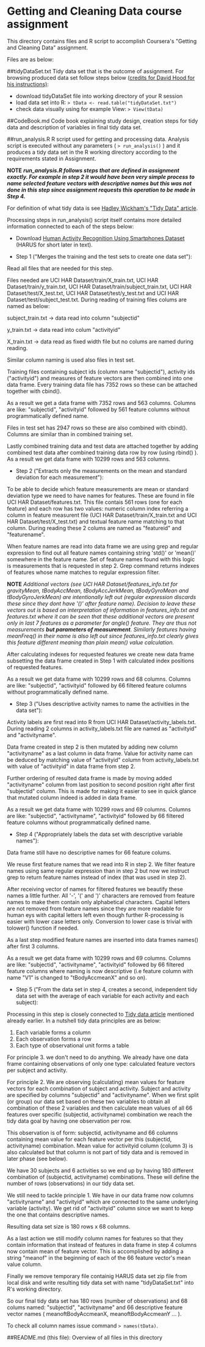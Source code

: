 # Getting and Cleaning Data course assignment

This directory contains files and R script to accomplish Coursera's "Getting and Cleaning Data" assignment. 

Files are as below:

##tidyDataSet.txt 
Tidy data set that is the outcome of assignment. For browsing produced data set follow steps below ([credits for David Hood for his instructions)](https://thoughtfulbloke.wordpress.com/2015/09/09/):
* download tidyDataSet file into working directory of your R session
* load data set into R: 
`> tData <- read.table("tidyDataSet.txt")`
* check data visually using for example View: `> View(tData)`

##CodeBook.md
Code book explaining study design, creation steps for tidy data and description of variables in final tidy data set.

##run_analysis.R 
R script used for getting and processing data. 
Analysis script is executed without any parameters ( `> run_analysis()` ) and it produces a tidy data set in the R working directory according to the requirements stated in Assignment. 

**NOTE** __*run_analysis.R follows steps that are defined in assignment exactly. For example in step 2 it would have been very simple process to name selected feature vectors with descriptive names but this was not done in this step since assignment requests this operation to be made in Step 4.*__

For definition of what tidy data is see [Hadley Wickham's "Tidy Data" article](http://vita.had.co.nz/papers/tidy-data.pdf).  

Processing steps in run_analysis() script itself contains more detailed information connected to each of the steps below:

* Download [Human Activity Recognition Using Smartphones Dataset](https://d396qusza40orc.cloudfront.net/getdata%2Fprojectfiles%2FUCI%20HAR%20Dataset.zip) (HARUS for short later in text).

* Step 1 ("Merges the training and the test sets to create one data set"): 

Read all files that are needed for this step.  

Files needed are UCI HAR Dataset/train/X_train.txt,  UCI HAR Dataset/train/y_train.txt,  UCI HAR Dataset/train/subject_train.txt,  UCI HAR Dataset/test/X_test.txt,  UCI HAR Dataset/test/y_test.txt and UCI HAR Dataset/test/subject_test.txt. During reading of training files colums are named as below:

subject_train.txt -> data read into column "subjectid"

y_train.txt -> data read into colum "activityid"

X_train.txt -> data read as fixed width file but no colums are named during reading.

Similar column naming is used also files in test set.

Training files containing subject ids (column name "subjectid"), activity ids ("activityid") and measures of feature vectors are then combined into one data frame. Every training data file has 7352 rows so these can be attached together with cbind(). 

As a result we get a data frame with 7352 rows and 563 columns. Columns are like: "subjectid", "activityid" followed by 561 feature columns without programmatically defined name.

Files in test set has 2947 rows so these are also combined with cbind(). Columns are similar than in combined training set.

Lastly combined training data and test data are attached together by adding combined test data after combined training data row by row (using rbind() ). As a result we get data frame with 10299 rows and  563 columns.

* Step 2 ("Extracts only the measurements on the mean and standard deviation for each measurement"): 

To be able to decide which feature measurements are mean or standard deviation type we need to have names for features. These are found in file UCI HAR Dataset/features.txt. This file contais 561 rows (one for each feature) and each row has two values: numeric column index referring a column in feature measurent file (UCI HAR Dataset/train/X_train.txt and UCI HAR Dataset/test/X_test.txt) and textual feature name matching to that column. During reading these 2 colums are named as "featureid" and "featurename".

When feature names are read into data frame we are using grep and regular expression to find out all feature names containing string 'std()' or 'mean()' somewhere in the feature name. Set of feature names found with this logic is measurements that is requested in step 2. Grep command returns indexes of features whose name matches to regular expression filter. 

**NOTE** *Additional vectors (see UCI HAR Dataset/features_info.txt for gravityMean, tBodyAccMean, tBodyAccJerkMean, tBodyGyroMean and tBodyGyroJerkMean) are intentionally left out (regular expression discards these since they dont have '()' after feature name). Decision to leave these vectors out is based on interpretation of information in features_info.txt and features.txt where it can be seen that these additional vectors are present only in last 7 features as a parameter for angle() feature. They are thus not measurements __but parameters of measurement__. Similarly features having meanFreq() in their name is also left out since features_info.txt clearly gives this feature different meaning than plain mean() value calculation.*

After calculating indexes for requested features we create new data frame subsetting the data frame created in Step 1 with calculated index positions of requested features.

As a result we get data frame with 10299 rows and 68 columns. Columns are like: "subjectid", "activityid" followed by 66 filtered feature columns without programmatically defined name.

* Step 3 ("Uses descriptive activity names to name the activities in the data set"):

Activity labels are first read into R from UCI HAR Dataset/activity_labels.txt. During reading 2 columns in activity_labels.txt file are named as "activityid" and "activityname".  

Data frame created in step 2 is then mutated by adding new column "activityname" as a last column in data frame. Value for activity name can be deduced by matching value of "activityid" column from activity_labels.txt with value of "activityid" in data frame from step 2.

Further ordering of resulted data frame is made by moving added "activityname" column from last position to second position right after first "subjectid" column. This is made for making it easier to see in quick glance that mutated column indeed is added in data frame. 

As a result we get data frame with 10299 rows and 69 columns. Columns are like: "subjectid", "activityname", "activityid" followed by 66 filtered feature columns without programmatically defined name.

* Step 4 ("Appropriately labels the data set with descriptive variable names"):

Data frame still have no descriptive names for 66 feature colums. 

We reuse first feature names that we read into R in step 2. We filter feature names using same regular expression than in step 2 but now we instruct grep to return feature names instead of index (that was used in step 2).

After receiving vector of names for filtered features we beautify these names a little further. All '-', '(' and ')' characters are removed from feature names to make them contain only alphabetical characters. Capital letters are not removed from feature names since they are more readable for human eys with capital letters left even though further R-processing is easier with lower case letters only. Conversion to lower case is trivial with tolower() function if needed.

As a last step modified feature names are inserted into data frames names()  after first 3 columns.

As a result we get data frame with 10299 rows and 69 columns. Columns are like: "subjectid", "activityname", "activityid" followed by 66 filtered feature columns where naming is now descriptive (i.e feature column with name "V1" is changed to "tBodyAccmeanX" and so on).

* Step 5 ("From the data set in step 4, creates a second, independent tidy data set with the average of each variable for each activity and each subject):

Processing in this step is closely connected to [Tidy data article](http://vita.had.co.nz/papers/tidy-data.pdf) mentioned already earlier. In a nutshell tidy data principles are as below:

1. Each variable forms a column
2. Each observation forms a row
3. Each type of observational unit forms a table

For principle 3. we don't need to do anything. We already have one data frame containing observations of only one type: calculated feature vectors per subject and activity.

For principle 2. We are observing (calculating) mean values for feature vectors for each combination of subject and activity. Subject and activity are specified by columns "subjectid" and "activityname". When we first split (or group) our data set based on these two variables to obtain all combination of these 2 variables and then calculate mean values of all 66 features over specific (subjectid, activityname)  combination we reach the tidy data goal by having one observation per row. 

This observation is of form: subjectid, activityname and 66 columns containing mean value for each feature vector per this (subjectid, activityname) combination. Mean value for activityid column (column 3) is also calculated but that column is not part of tidy data and is removed in later phase (see below).

We have 30 subjects and 6 activities so we end up by having 180 different combination of (subjectid, activityname) combinations. These will define the number of rows (observations) in our tidy data set.

We still need to tackle principle 1. We have in our data frame now columns "activityname" and "activityid" which are connected to the same underlying variable (activity). We get rid of "activityid" column since we want to keep the one that contains descriptive names.

Resulting data set size is 180 rows x 68 columns.

As a last action we still modify column names for features so that they contain information that instead of features in data frame in step 4 columns now contain mean of feature vector. This is accomplished by adding a string "meanof" in the beginning of each of the 66 feature vector's mean value column.

Finally we remove temporary file containig HARUS data set zip file from local disk and write resulting tidy data set with name "tidyDataSet.txt" into R's working directory.

So our final tidy data set has 180 rows (number of observations) and 68 colums named: "subjectid", "activityname" and 66 descriptive feature vector names (  meanoftBodyAccmeanX, meanoftBodyAccmeanY ... ). 

To check all column names issue command `> names(tData)`.

##README.md
(this file): Overview of all files in this directory
